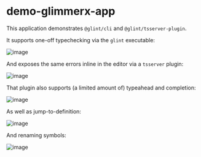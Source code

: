 # demo-glimmerx-app

This application demonstrates `@glint/cli` and `@glint/tsserver-plugin`.

It supports one-off typechecking via the `glint` executable:

![image](https://user-images.githubusercontent.com/108688/85793967-1f54f580-b736-11ea-9dec-93aa80d2bd5a.png)

And exposes the same errors inline in the editor via a `tsserver` plugin:

![image](https://user-images.githubusercontent.com/108688/85796347-1108d880-b73a-11ea-81fc-55655dcdec42.png)

That plugin also supports (a limited amount of) typeahead and completion:

![image](https://user-images.githubusercontent.com/108688/85796413-34cc1e80-b73a-11ea-8877-441574da99b5.png)

As well as jump-to-definition:

![image](https://i.imgur.com/N3LCD2X.gif)

And renaming symbols:

![image](https://i.imgur.com/hJsEKNS.gif)
